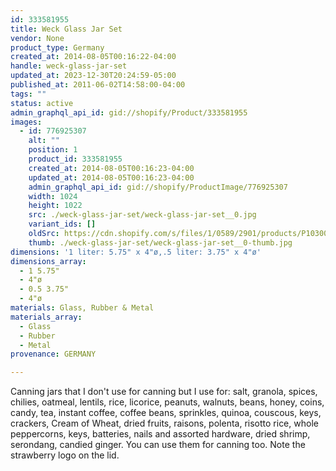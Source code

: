 ```yaml
---
id: 333581955
title: Weck Glass Jar Set
vendor: None
product_type: Germany
created_at: 2014-08-05T00:16:22-04:00
handle: weck-glass-jar-set
updated_at: 2023-12-30T20:24:59-05:00
published_at: 2011-06-02T14:58:00-04:00
tags: ""
status: active
admin_graphql_api_id: gid://shopify/Product/333581955
images:
  - id: 776925307
    alt: ""
    position: 1
    product_id: 333581955
    created_at: 2014-08-05T00:16:23-04:00
    updated_at: 2014-08-05T00:16:23-04:00
    admin_graphql_api_id: gid://shopify/ProductImage/776925307
    width: 1024
    height: 1022
    src: ./weck-glass-jar-set/weck-glass-jar-set__0.jpg
    variant_ids: []
    oldSrc: https://cdn.shopify.com/s/files/1/0589/2901/products/P1030071.jpeg?v=1407212183
    thumb: ./weck-glass-jar-set/weck-glass-jar-set__0-thumb.jpg
dimensions: '1 liter: 5.75" x 4"ø,.5 liter: 3.75" x 4"ø'
dimensions_array:
  - 1 5.75"
  - 4"ø
  - 0.5 3.75"
  - 4"ø
materials: Glass, Rubber & Metal
materials_array:
  - Glass
  - Rubber
  - Metal
provenance: GERMANY

---
```


Canning jars that I don't use for canning but I use for: salt, granola, spices, chilies, oatmeal, lentils, rice, licorice, peanuts, walnuts, beans, honey, coins, candy, tea, instant coffee, coffee beans, sprinkles, quinoa, couscous, keys, crackers, Cream of Wheat, dried fruits, raisons, polenta, risotto rice, whole peppercorns, keys, batteries, nails and assorted hardware, dried shrimp, serondang, candied ginger. You can use them for canning too. Note the strawberry logo on the lid.